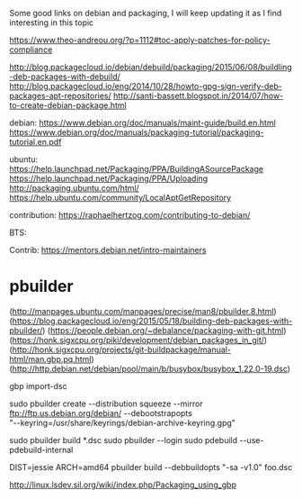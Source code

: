 Some good links on debian and packaging, I will keep updating it as I find interesting in this topic

https://www.theo-andreou.org/?p=1112#toc-apply-patches-for-policy-compliance

http://blog.packagecloud.io/debian/debuild/packaging/2015/06/08/buildling-deb-packages-with-debuild/
http://blog.packagecloud.io/eng/2014/10/28/howto-gpg-sign-verify-deb-packages-apt-repositories/
http://santi-bassett.blogspot.in/2014/07/how-to-create-debian-package.html

debian:
https://www.debian.org/doc/manuals/maint-guide/build.en.html
https://www.debian.org/doc/manuals/packaging-tutorial/packaging-tutorial.en.pdf


ubuntu:
https://help.launchpad.net/Packaging/PPA/BuildingASourcePackage
https://help.launchpad.net/Packaging/PPA/Uploading
http://packaging.ubuntu.com/html/
https://help.ubuntu.com/community/LocalAptGetRepository

contribution:
https://raphaelhertzog.com/contributing-to-debian/


BTS:


Contrib:
https://mentors.debian.net/intro-maintainers 


pbuilder
========
(http://manpages.ubuntu.com/manpages/precise/man8/pbuilder.8.html)
(https://blog.packagecloud.io/eng/2015/05/18/building-deb-packages-with-pbuilder/)
(https://people.debian.org/~debalance/packaging-with-git.html)
(https://honk.sigxcpu.org/piki/development/debian_packages_in_git/)
(http://honk.sigxcpu.org/projects/git-buildpackage/manual-html/man.gbp.pq.html)
(http://http.debian.net/debian/pool/main/b/busybox/busybox_1.22.0-19.dsc)


gbp import-dsc

  sudo pbuilder create --distribution squeeze --mirror \
  ftp://ftp.us.debian.org/debian/ --debootstrapopts \
  "--keyring=/usr/share/keyrings/debian-archive-keyring.gpg"

  sudo pbuilder build *.dsc
  sudo pbuilder --login
  sudo pdebuild --use-pdebuild-internal

DIST=jessie ARCH=amd64 pbuilder build --debbuildopts "-sa -v1.0" foo.dsc



http://linux.lsdev.sil.org/wiki/index.php/Packaging_using_gbp


